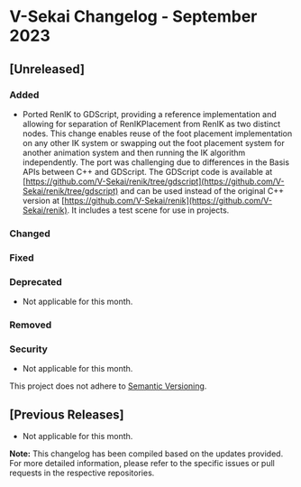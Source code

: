 # V-Sekai Changelog - September 2023

## [Unreleased]

### Added

- Ported RenIK to GDScript, providing a reference implementation and allowing for separation of RenIKPlacement from RenIK as two distinct nodes. This change enables reuse of the foot placement implementation on any other IK system or swapping out the foot placement system for another animation system and then running the IK algorithm independently. The port was challenging due to differences in the Basis APIs between C++ and GDScript. The GDScript code is available at [https://github.com/V-Sekai/renik/tree/gdscript](https://github.com/V-Sekai/renik/tree/gdscript) and can be used instead of the original C++ version at [https://github.com/V-Sekai/renik](https://github.com/V-Sekai/renik). It includes a test scene for use in projects.

### Changed

### Fixed

### Deprecated

- Not applicable for this month.

### Removed

### Security

- Not applicable for this month.

This project does not adhere to [Semantic Versioning](https://semver.org/spec/v2.0.0.html).

## [Previous Releases]

- Not applicable for this month.

**Note:** This changelog has been compiled based on the updates provided. For more detailed information, please refer to the specific issues or pull requests in the respective repositories.
